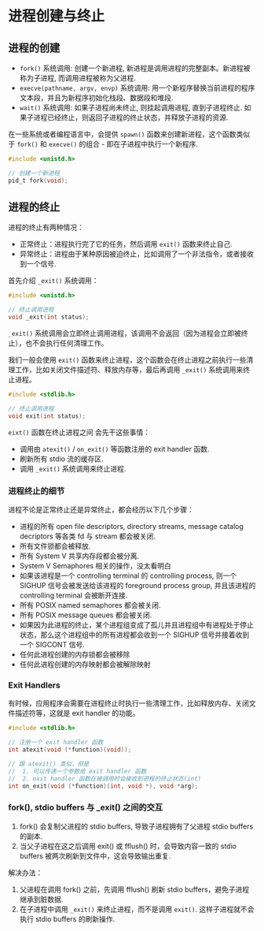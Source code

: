 # 进程创建与终止


## 进程的创建

- `fork()` 系统调用: 创建一个新进程, 新进程是调用进程的完整副本。新进程被称为子进程, 而调用进程被称为父进程.
- `execve(pathname, argv, envp)` 系统调用: 用一个新程序替换当前进程的程序文本段，并且为新程序初始化栈段、数据段和堆段.
- `wait()` 系统调用: 如果子进程尚未终止, 则挂起调用进程, 直到子进程终止. 如果子进程已经终止，则返回子进程的终止状态，并释放子进程的资源.

在一些系统或者编程语言中，会提供 `spawn()` 函数来创建新进程，这个函数类似于 `fork()` 和 `execve()` 的组合 - 即在子进程中执行一个新程序.


```c
#include <unistd.h>

// 创建一个新进程
pid_t fork(void);
```

## 进程的终止

进程的终止有两种情况：

- 正常终止：进程执行完了它的任务，然后调用 `exit()` 函数来终止自己.
- 异常终止：进程由于某种原因被迫终止，比如调用了一个非法指令，或者接收到一个信号.


首先介绍 `_exit()` 系统调用：

```c
#include <unistd.h>

// 终止调用进程
void _exit(int status);
```

`_exit()` 系统调用会立即终止调用进程，该调用不会返回（因为进程会立即被终止），也不会执行任何清理工作。

我们一般会使用 `exit()` 函数来终止进程，这个函数会在终止进程之前执行一些清理工作，比如关闭文件描述符、释放内存等，最后再调用 `_exit()` 系统调用来终止进程。

```c
#include <stdlib.h>

// 终止调用进程
void exit(int status);
```

`eixt()` 函数在终止进程之间 会先干这些事情：

- 调用由 `atexit()` / `on_exit()` 等函数注册的 exit handler 函数.
- 刷新所有 stdio 流的缓存区.
- 调用 `_exit()` 系统调用来终止进程.


### 进程终止的细节

进程不论是正常终止还是异常终止，都会经历以下几个步骤：

* 进程的所有 open file descriptors, directory streams, message catalog decriptors 等各类 fd 与 stream 都会被关闭.
* 所有文件锁都会被释放.
* 所有 System V 共享内存段都会被分离.
* System V Semaphores 相关的操作，没太看明白
* 如果该进程是一个 controlling terminal 的 controlling process, 则一个 SIGHUP 信号会被发送给该进程的 foreground process group, 并且该进程的 controlling terminal 会被断开连接.
* 所有 POSIX named semaphores 都会被关闭.
* 所有 POSIX message queues 都会被关闭.
* 如果因为此进程的终止，某个进程组变成了孤儿并且进程组中有进程处于停止状态，那么这个进程组中的所有进程都会收到一个 SIGHUP 信号并接着收到一个 SIGCONT 信号.
* 任何此进程创建的内存锁都会被移除
* 任何此进程创建的内存映射都会被解除映射


### Exit Handlers

有时候，应用程序会需要在进程终止时执行一些清理工作，比如释放内存、关闭文件描述符等，这就是 exit handler 的功能。

```c
#include <stdlib.h>

// 注册一个 exit handler 函数
int atexit(void (*function)(void));

// 跟 atexit() 类似，但是
//  1. 可以传递一个参数给 exit handler 函数
//  2. exit handler 函数在被调用时会接收到进程的终止状态(int)
int on_exit(void (*function)(int, void *), void *arg);
```

### fork(), stdio buffers 与 _exit() 之间的交互

1. fork() 会复制父进程的 stdio buffers, 导致子进程拥有了父进程 stdio buffers 的副本.
2. 当父子进程在这之后调用 exit() 或 fflush() 时，会导致内容一致的 stdio buffers 被两次刷新到文件中，这会导致输出重复.

解决办法：

1. 父进程在调用 fork() 之前，先调用 fflush() 刷新 stdio buffers，避免子进程继承到脏数据.
2. 在子进程中调用 `_exit()` 来终止进程，而不是调用 `exit()`. 这样子进程就不会执行 stdio buffers 的刷新操作.



